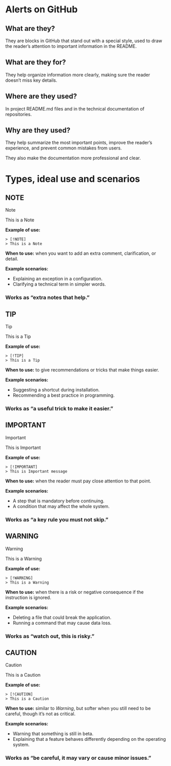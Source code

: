 # Alerts on GitHub

## What are they?

They are blocks in GitHub that stand out with a special style, used to draw the reader’s attention to important information in the README.

## What are they for?

They help organize information more clearly, making sure the reader doesn’t miss key details.

## Where are they used?

In project README.md files and in the technical documentation of repositories.

## Why are they used?

They help summarize the most important points, improve the reader’s experience, and prevent common mistakes from users.

They also make the documentation more professional and clear.

# Types, ideal use and scenarios
<h2>NOTE</h2>

> [!NOTE]
> This is a Note

**Example of use:**

    > [!NOTE]
    > This is a Note

**When to use:** when you want to add an extra comment, clarification, or detail.  

**Example scenarios:**  
- Explaining an exception in a configuration.  
- Clarifying a technical term in simpler words.  

### Works as “extra notes that help.”

<h2>TIP</h2>

> [!TIP]
> This is a Tip

**Example of use:**

    > [!TIP]
    > This is a Tip

**When to use:** to give recommendations or tricks that make things easier.  

**Example scenarios:**  
- Suggesting a shortcut during installation.  
- Recommending a best practice in programming.  

### Works as “a useful trick to make it easier.”

<h2>IMPORTANT</h2>

> [!IMPORTANT]
> This is Important

**Example of use:**

    > [!IMPORTANT]
    > This is Important message

**When to use:** when the reader must pay close attention to that point.  

**Example scenarios:**  
- A step that is mandatory before continuing.  
- A condition that may affect the whole system.  

### Works as “a key rule you must not skip.”

<h2>WARNING</h2>

> [!WARNING]
> This is a Warning

**Example of use:**

    > [!WARNING]
    > This is a Warning

**When to use:** when there is a risk or negative consequence if the instruction is ignored.  

**Example scenarios:**  
- Deleting a file that could break the application.  
- Running a command that may cause data loss.  

### Works as “watch out, this is risky.”

<h2>CAUTION</h2>

> [!CAUTION]
> This is a Caution

**Example of use:**

    > [!CAUTION]
    > This is a Caution

**When to use:** similar to *Warning*, but softer when you still need to be careful, though it’s not as critical.  

**Example scenarios:**  
- Warning that something is still in beta.  
- Explaining that a feature behaves differently depending on the operating system.  

### Works as “be careful, it may vary or cause minor issues.”
